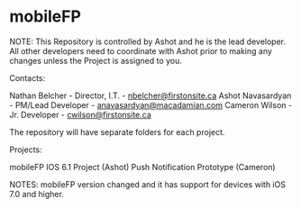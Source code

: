 mobileFP
========

NOTE: This Repository is controlled by Ashot and he is the lead developer. All other developers need to coordinate with 
Ashot prior to making any changes unless the Project is assigned to you.

Contacts:

Nathan Belcher - Director, I.T. - nbelcher@firstonsite.ca
Ashot Navasardyan - PM/Lead Developer - anavasardyan@macadamian.com
Cameron Wilson - Jr. Developer - cwilson@firstonsite.ca

The repository will have separate folders for each project. 

Projects:

mobileFP IOS 6.1 Project (Ashot)
Push Notification Prototype (Cameron)

NOTES:
mobileFP version changed and it has support for devices with iOS 7.0 and higher.
